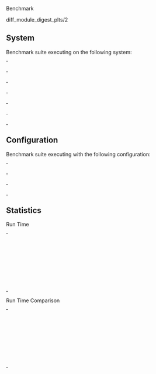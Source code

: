 Benchmark

diff_module_digest_plts/2

## System

Benchmark suite executing on the following system:

<table style="width: 1%">
  <tr>
    <th style="width: 1%; white-space: nowrap">Operating System</th>
    <td>macOS</td>
  </tr><tr>
    <th style="white-space: nowrap">CPU Information</th>
    <td style="white-space: nowrap">Apple M1 Pro</td>
  </tr><tr>
    <th style="white-space: nowrap">Number of Available Cores</th>
    <td style="white-space: nowrap">10</td>
  </tr><tr>
    <th style="white-space: nowrap">Available Memory</th>
    <td style="white-space: nowrap">16 GB</td>
  </tr><tr>
    <th style="white-space: nowrap">Elixir Version</th>
    <td style="white-space: nowrap">1.16.1</td>
  </tr><tr>
    <th style="white-space: nowrap">Erlang Version</th>
    <td style="white-space: nowrap">26.2.2</td>
  </tr>
</table>

## Configuration

Benchmark suite executing with the following configuration:

<table style="width: 1%">
  <tr>
    <th style="width: 1%">:time</th>
    <td style="white-space: nowrap">1 min</td>
  </tr><tr>
    <th>:parallel</th>
    <td style="white-space: nowrap">1</td>
  </tr><tr>
    <th>:warmup</th>
    <td style="white-space: nowrap">2 s</td>
  </tr>
</table>

## Statistics



Run Time

<table style="width: 1%">
  <tr>
    <th>Name</th>
    <th style="text-align: right">IPS</th>
    <th style="text-align: right">Average</th>
    <th style="text-align: right">Devitation</th>
    <th style="text-align: right">Median</th>
    <th style="text-align: right">99th&nbsp;%</th>
  </tr>

  <tr>
    <td style="white-space: nowrap">all modules added</td>
    <td style="white-space: nowrap; text-align: right">4.25 K</td>
    <td style="white-space: nowrap; text-align: right">235.55 &micro;s</td>
    <td style="white-space: nowrap; text-align: right">&plusmn;6.91%</td>
    <td style="white-space: nowrap; text-align: right">232.04 &micro;s</td>
    <td style="white-space: nowrap; text-align: right">277.33 &micro;s</td>
  </tr>

  <tr>
    <td style="white-space: nowrap">all modules removed</td>
    <td style="white-space: nowrap; text-align: right">4.22 K</td>
    <td style="white-space: nowrap; text-align: right">236.73 &micro;s</td>
    <td style="white-space: nowrap; text-align: right">&plusmn;7.87%</td>
    <td style="white-space: nowrap; text-align: right">233.67 &micro;s</td>
    <td style="white-space: nowrap; text-align: right">281.71 &micro;s</td>
  </tr>

  <tr>
    <td style="white-space: nowrap">1/3 added, 1/3 removed, 1/3 updated</td>
    <td style="white-space: nowrap; text-align: right">2.15 K</td>
    <td style="white-space: nowrap; text-align: right">465.01 &micro;s</td>
    <td style="white-space: nowrap; text-align: right">&plusmn;6.75%</td>
    <td style="white-space: nowrap; text-align: right">455.92 &micro;s</td>
    <td style="white-space: nowrap; text-align: right">563.04 &micro;s</td>
  </tr>

  <tr>
    <td style="white-space: nowrap">no module changes</td>
    <td style="white-space: nowrap; text-align: right">1.33 K</td>
    <td style="white-space: nowrap; text-align: right">752.52 &micro;s</td>
    <td style="white-space: nowrap; text-align: right">&plusmn;42.13%</td>
    <td style="white-space: nowrap; text-align: right">714.12 &micro;s</td>
    <td style="white-space: nowrap; text-align: right">1062.33 &micro;s</td>
  </tr>

  <tr>
    <td style="white-space: nowrap">all modules updated</td>
    <td style="white-space: nowrap; text-align: right">1.27 K</td>
    <td style="white-space: nowrap; text-align: right">787.31 &micro;s</td>
    <td style="white-space: nowrap; text-align: right">&plusmn;68.94%</td>
    <td style="white-space: nowrap; text-align: right">737.50 &micro;s</td>
    <td style="white-space: nowrap; text-align: right">1159.55 &micro;s</td>
  </tr>

</table>


Run Time Comparison

<table style="width: 1%">
  <tr>
    <th>Name</th>
    <th style="text-align: right">IPS</th>
    <th style="text-align: right">Slower</th>
  <tr>
    <td style="white-space: nowrap">all modules added</td>
    <td style="white-space: nowrap;text-align: right">4.25 K</td>
    <td>&nbsp;</td>
  </tr>

  <tr>
    <td style="white-space: nowrap">all modules removed</td>
    <td style="white-space: nowrap; text-align: right">4.22 K</td>
    <td style="white-space: nowrap; text-align: right">1.01x</td>
  </tr>

  <tr>
    <td style="white-space: nowrap">1/3 added, 1/3 removed, 1/3 updated</td>
    <td style="white-space: nowrap; text-align: right">2.15 K</td>
    <td style="white-space: nowrap; text-align: right">1.97x</td>
  </tr>

  <tr>
    <td style="white-space: nowrap">no module changes</td>
    <td style="white-space: nowrap; text-align: right">1.33 K</td>
    <td style="white-space: nowrap; text-align: right">3.19x</td>
  </tr>

  <tr>
    <td style="white-space: nowrap">all modules updated</td>
    <td style="white-space: nowrap; text-align: right">1.27 K</td>
    <td style="white-space: nowrap; text-align: right">3.34x</td>
  </tr>

</table>